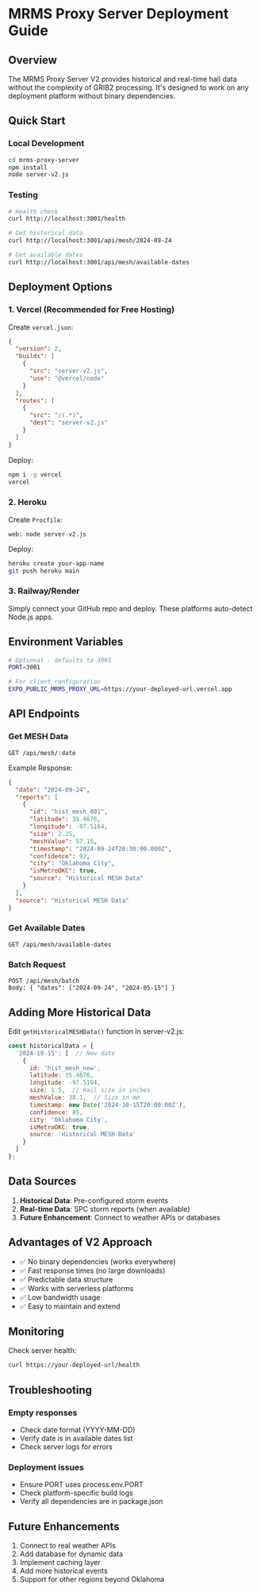 # MRMS Proxy Server Deployment Guide

## Overview

The MRMS Proxy Server V2 provides historical and real-time hail data without the complexity of GRIB2 processing. It's designed to work on any deployment platform without binary dependencies.

## Quick Start

### Local Development
```bash
cd mrms-proxy-server
npm install
node server-v2.js
```

### Testing
```bash
# Health check
curl http://localhost:3001/health

# Get historical data
curl http://localhost:3001/api/mesh/2024-09-24

# Get available dates
curl http://localhost:3001/api/mesh/available-dates
```

## Deployment Options

### 1. Vercel (Recommended for Free Hosting)

Create `vercel.json`:
```json
{
  "version": 2,
  "builds": [
    {
      "src": "server-v2.js",
      "use": "@vercel/node"
    }
  ],
  "routes": [
    {
      "src": "/(.*)",
      "dest": "server-v2.js"
    }
  ]
}
```

Deploy:
```bash
npm i -g vercel
vercel
```

### 2. Heroku

Create `Procfile`:
```
web: node server-v2.js
```

Deploy:
```bash
heroku create your-app-name
git push heroku main
```

### 3. Railway/Render

Simply connect your GitHub repo and deploy. These platforms auto-detect Node.js apps.

## Environment Variables

```bash
# Optional - defaults to 3001
PORT=3001

# For client configuration
EXPO_PUBLIC_MRMS_PROXY_URL=https://your-deployed-url.vercel.app
```

## API Endpoints

### Get MESH Data
```
GET /api/mesh/:date
```

Example Response:
```json
{
  "date": "2024-09-24",
  "reports": [
    {
      "id": "hist_mesh_001",
      "latitude": 35.4676,
      "longitude": -97.5164,
      "size": 2.25,
      "meshValue": 57.15,
      "timestamp": "2024-09-24T20:30:00.000Z",
      "confidence": 92,
      "city": "Oklahoma City",
      "isMetroOKC": true,
      "source": "Historical MESH Data"
    }
  ],
  "source": "Historical MESH Data"
}
```

### Get Available Dates
```
GET /api/mesh/available-dates
```

### Batch Request
```
POST /api/mesh/batch
Body: { "dates": ["2024-09-24", "2024-05-15"] }
```

## Adding More Historical Data

Edit `getHistoricalMESHData()` function in server-v2.js:

```javascript
const historicalData = {
  '2024-10-15': [  // New date
    {
      id: 'hist_mesh_new',
      latitude: 35.4676,
      longitude: -97.5164,
      size: 1.5,  // Hail size in inches
      meshValue: 38.1,  // Size in mm
      timestamp: new Date('2024-10-15T20:00:00Z'),
      confidence: 85,
      city: 'Oklahoma City',
      isMetroOKC: true,
      source: 'Historical MESH Data'
    }
  ]
};
```

## Data Sources

1. **Historical Data**: Pre-configured storm events
2. **Real-time Data**: SPC storm reports (when available)
3. **Future Enhancement**: Connect to weather APIs or databases

## Advantages of V2 Approach

- ✅ No binary dependencies (works everywhere)
- ✅ Fast response times (no large downloads)
- ✅ Predictable data structure
- ✅ Works with serverless platforms
- ✅ Low bandwidth usage
- ✅ Easy to maintain and extend

## Monitoring

Check server health:
```bash
curl https://your-deployed-url/health
```

## Troubleshooting

### Empty responses
- Check date format (YYYY-MM-DD)
- Verify date is in available dates list
- Check server logs for errors

### Deployment issues
- Ensure PORT uses process.env.PORT
- Check platform-specific build logs
- Verify all dependencies are in package.json

## Future Enhancements

1. Connect to real weather APIs
2. Add database for dynamic data
3. Implement caching layer
4. Add more historical events
5. Support for other regions beyond Oklahoma
